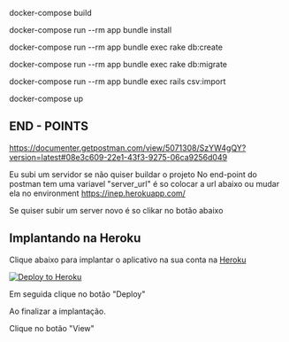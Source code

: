docker-compose build

docker-compose run --rm app bundle install

docker-compose run --rm app bundle exec rake db:create

docker-compose run --rm app bundle exec rake db:migrate

docker-compose run --rm app bundle exec rails csv:import

docker-compose up

## END - POINTS
https://documenter.getpostman.com/view/5071308/SzYW4gQY?version=latest#08e3c609-22e1-43f3-9275-06ca9256d049

Eu subi um servidor se não quiser buildar o projeto
No end-point do postman tem uma variavel "server_url" é so colocar a url abaixo ou mudar ela no environment 
https://inep.herokuapp.com/

Se quiser subir um server novo é so clikar no botão abaixo

## Implantando na Heroku

Clique abaixo para implantar o aplicativo na sua conta na [Heroku](https://www.heroku.com/)

[![Deploy to Heroku](https://www.herokucdn.com/deploy/button.svg)](https://heroku.com/deploy?template=https://github.com/sergiohc/inep)

Em seguida clique no botão "Deploy"

Ao finalizar a implantação.

Clique no botão "View"

